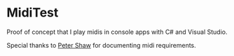 # MidiTest
Proof of concept that I play midis in console apps with C# and Visual Studio.

Special thanks to [Peter Shaw](http://www.codeguru.com/columns/dotnet/making-music-with-midi-and-c.html) for documenting midi requirements.
